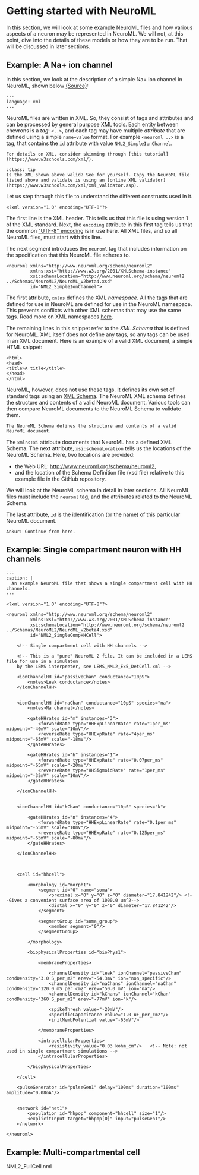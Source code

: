 # Getting started with NeuroML

In this section, we will look at some example NeuroML files and how various aspects of a neuron may be represented in NeuroML.
We will not, at this point, dive into the details of these models or how they are to be run.
That will be discussed in later sections.

## Example: A Na+ ion channel

In this section, we look at the description of a simple Na+ ion channel in NeuroML, shown below [(Source)](https://github.com/NeuroML/NeuroML2/blob/master/examples/NML2_SimpleIonChannel.nml):
```{literalinclude} ./NML2_examples/NML2_SimpleIonChannel.nml
---
language: xml
---
```

NeuroML files are written in XML.
So, they consist of tags and attributes and can be processed by general purpose XML tools.
Each entity between chevrons is a *tag*: `<..>`, and each tag may have multiple *attribute* that are defined using a simple `name=value` format.
For example `<neuroml ..>` is a tag, that contains the `id` attribute with value `NML2_SimpleIonChannel`.

```{admonition} XML Tutorial
For details on XML, consider skimming through [this tutorial](https://www.w3schools.com/xml/).
```
```{admonition} Is this XML valid?
:class: tip
Is the XML shown above valid? See for yourself. Copy the NeuroML file listed above and validate is using an [online XML validator](https://www.w3schools.com/xml/xml_validator.asp).
```

Let us step through this file to understand the different constructs used in it.
```{code-block} xml
<?xml version="1.0" encoding="UTF-8"?>

```
The first line is the XML header.
This tells us that this file is using version 1 of the XML standard.
Next, the `encoding` attribute in this first tag tells us that the common ["UTF-8" encoding](https://en.wikipedia.org/wiki/UTF-8) is in use here.
All XML files, and so all NeuroML files, must start with this line.

The next segment introduces the `neuroml` tag that includes information on the specification that this NeuroML file adheres to.
```{code-block} xml
<neuroml xmlns="http://www.neuroml.org/schema/neuroml2"
         xmlns:xsi="http://www.w3.org/2001/XMLSchema-instance"
         xsi:schemaLocation="http://www.neuroml.org/schema/neuroml2  ../Schemas/NeuroML2/NeuroML_v2beta4.xsd"
         id="NML2_SimpleIonChannel">
```

The first attribute, `xmlns` defines the XML *namespace*.
All the tags that are defined for use in NeuroML are defined for use in the NeuroML namespace.
This prevents conflicts with other XML schemas that may use the same tags.
Read more on XML namespaces [here](https://en.wikipedia.org/wiki/XML_namespace).

The remaining lines in this snippet refer to the *XML Schema* that is defined for NeuroML.
XML itself does not define any tags, so any tags can be used in an XML document.
Here is an example of a valid XML document, a simple HTML snippet:

```{code-block} xml
<html>
<head>
<title>A title</title>
</head>
</html>
```
NeuroML, however, does not use these tags.
It defines its own set of standard tags using an [XML Schema](http://www.w3.org/2001/XMLSchema-instance).
The NeuroML XML schema defines the structure and contents of a valid NeuroML document.
Various tools can then compare NeuroML documents to the NeuroML Schema to validate them.

```{admonition} Purpose of the NeuroML schema
The NeuroML Schema defines the structure and contents of a valid NeuroML document.
```

The `xmlns:xi` attribute documents that NeuroML has a defined XML Schema.
The next attribute, `xsi:schemaLocation` tells us the locations of the NeuroML Schema.
Here, two locations are provided:

- the Web URL: http://www.neuroml.org/schema/neuroml2,
- and the location of the Schema Definition file (xsd file) relative to this example file in the GitHub repository.

We will look at the NeuroML schema in detail in later sections.
All NeuroML files must include the `neuroml` tag, and the attributes related to the NeuroML Schema.

The last attribute, `id` is the identification (or the name) of this particular NeuroML document.

```{note}
Ankur: Continue from here.
```

## Example: Single compartment neuron with HH channels

```{code-block} xml
---
caption: |
  An example NeuroML file that shows a single compartment cell with HH channels.
---

<?xml version="1.0" encoding="UTF-8"?>

<neuroml xmlns="http://www.neuroml.org/schema/neuroml2"
         xmlns:xsi="http://www.w3.org/2001/XMLSchema-instance"
         xsi:schemaLocation="http://www.neuroml.org/schema/neuroml2 ../Schemas/NeuroML2/NeuroML_v2beta4.xsd"
         id="NML2_SingleCompHHCell">

    <!-- Single compartment cell with HH channels -->

    <!-- This is a "pure" NeuroML 2 file. It can be included in a LEMS file for use in a simulaton
    by the LEMS interpreter, see LEMS_NML2_Ex5_DetCell.xml -->

    <ionChannelHH id="passiveChan" conductance="10pS">
        <notes>Leak conductance</notes>
    </ionChannelHH>


    <ionChannelHH id="naChan" conductance="10pS" species="na">
        <notes>Na channel</notes>

        <gateHHrates id="m" instances="3">
            <forwardRate type="HHExpLinearRate" rate="1per_ms" midpoint="-40mV" scale="10mV"/>
            <reverseRate type="HHExpRate" rate="4per_ms" midpoint="-65mV" scale="-18mV"/>
        </gateHHrates>

        <gateHHrates id="h" instances="1">
            <forwardRate type="HHExpRate" rate="0.07per_ms" midpoint="-65mV" scale="-20mV"/>
            <reverseRate type="HHSigmoidRate" rate="1per_ms" midpoint="-35mV" scale="10mV"/>
        </gateHHrates>

    </ionChannelHH>


    <ionChannelHH id="kChan" conductance="10pS" species="k">

        <gateHHrates id="n" instances="4">
            <forwardRate type="HHExpLinearRate" rate="0.1per_ms" midpoint="-55mV" scale="10mV"/>
            <reverseRate type="HHExpRate" rate="0.125per_ms" midpoint="-65mV" scale="-80mV"/>
        </gateHHrates>

    </ionChannelHH>



    <cell id="hhcell">

        <morphology id="morph1">
            <segment id="0" name="soma">
                <proximal x="0" y="0" z="0" diameter="17.841242"/> <!--Gives a convenient surface area of 1000.0 um^2-->
                <distal x="0" y="0" z="0" diameter="17.841242"/>
            </segment>

            <segmentGroup id="soma_group">
                <member segment="0"/>
            </segmentGroup>

        </morphology>

        <biophysicalProperties id="bioPhys1">

            <membraneProperties>

                <channelDensity id="leak" ionChannel="passiveChan" condDensity="3.0 S_per_m2" erev="-54.3mV" ion="non_specific"/>
                <channelDensity id="naChans" ionChannel="naChan" condDensity="120.0 mS_per_cm2" erev="50.0 mV" ion="na"/>
                <channelDensity id="kChans" ionChannel="kChan" condDensity="360 S_per_m2" erev="-77mV" ion="k"/>

                <spikeThresh value="-20mV"/>
                <specificCapacitance value="1.0 uF_per_cm2"/>
                <initMembPotential value="-65mV"/>

            </membraneProperties>

            <intracellularProperties>
                <resistivity value="0.03 kohm_cm"/>   <!-- Note: not used in single compartment simulations -->
            </intracellularProperties>

        </biophysicalProperties>

    </cell>

    <pulseGenerator id="pulseGen1" delay="100ms" duration="100ms" amplitude="0.08nA"/>


    <network id="net1">
        <population id="hhpop" component="hhcell" size="1"/>
        <explicitInput target="hhpop[0]" input="pulseGen1"/>
    </network>

</neuroml>

```

## Example: Multi-compartmental cell

NML2_FullCell.nml
